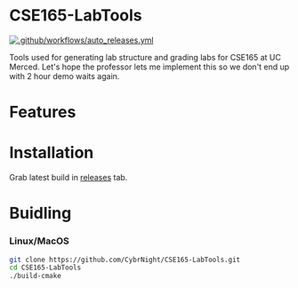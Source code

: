 
# CSE165-LabTools

[![.github/workflows/auto_releases.yml](https://github.com/CybrNight/CSE165-LabTools/actions/workflows/main.yml/badge.svg)](https://github.com/CybrNight/CSE165-LabTools/actions/workflows/auto_release.yml)

Tools used for generating lab structure and grading labs for CSE165 at UC Merced.
Let's hope the professor lets me implement this so we don't end up with 2 hour demo waits again.

# Features

# Installation
Grab latest build in [releases](https://github.com/CybrNight/CSE165-LabTools/releases) tab.

# Buidling

### Linux/MacOS
```bash
git clone https://github.com/CybrNight/CSE165-LabTools.git
cd CSE165-LabTools
./build-cmake
```
